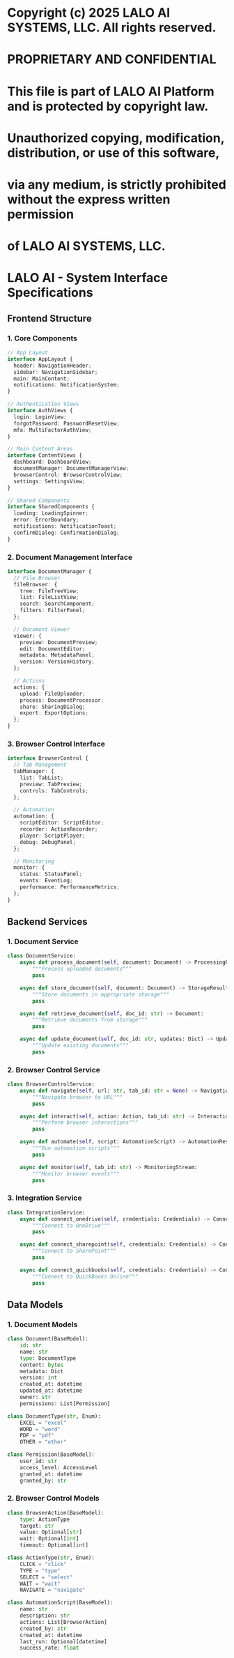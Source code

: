 # Copyright (c) 2025 LALO AI SYSTEMS, LLC. All rights reserved.
#
# PROPRIETARY AND CONFIDENTIAL
#
# This file is part of LALO AI Platform and is protected by copyright law.
# Unauthorized copying, modification, distribution, or use of this software,
# via any medium, is strictly prohibited without the express written permission
# of LALO AI SYSTEMS, LLC.
#

# LALO AI - System Interface Specifications

## Frontend Structure

### 1. Core Components
```typescript
// App Layout
interface AppLayout {
  header: NavigationHeader;
  sidebar: NavigationSidebar;
  main: MainContent;
  notifications: NotificationSystem;
}

// Authentication Views
interface AuthViews {
  login: LoginView;
  forgotPassword: PasswordResetView;
  mfa: MultiFactorAuthView;
}

// Main Content Areas
interface ContentViews {
  dashboard: DashboardView;
  documentManager: DocumentManagerView;
  browserControl: BrowserControlView;
  settings: SettingsView;
}

// Shared Components
interface SharedComponents {
  loading: LoadingSpinner;
  error: ErrorBoundary;
  notifications: NotificationToast;
  confirmDialog: ConfirmationDialog;
}
```

### 2. Document Management Interface
```typescript
interface DocumentManager {
  // File Browser
  fileBrowser: {
    tree: FileTreeView;
    list: FileListView;
    search: SearchComponent;
    filters: FilterPanel;
  };

  // Document Viewer
  viewer: {
    preview: DocumentPreview;
    edit: DocumentEditor;
    metadata: MetadataPanel;
    version: VersionHistory;
  };

  // Actions
  actions: {
    upload: FileUploader;
    process: DocumentProcessor;
    share: SharingDialog;
    export: ExportOptions;
  };
}
```

### 3. Browser Control Interface
```typescript
interface BrowserControl {
  // Tab Management
  tabManager: {
    list: TabList;
    preview: TabPreview;
    controls: TabControls;
  };

  // Automation
  automation: {
    scriptEditor: ScriptEditor;
    recorder: ActionRecorder;
    player: ScriptPlayer;
    debug: DebugPanel;
  };

  // Monitoring
  monitor: {
    status: StatusPanel;
    events: EventLog;
    performance: PerformanceMetrics;
  };
}
```

## Backend Services

### 1. Document Service
```python
class DocumentService:
    async def process_document(self, document: Document) -> ProcessingResult:
        """Process uploaded documents"""
        pass

    async def store_document(self, document: Document) -> StorageResult:
        """Store documents in appropriate storage"""
        pass

    async def retrieve_document(self, doc_id: str) -> Document:
        """Retrieve documents from storage"""
        pass

    async def update_document(self, doc_id: str, updates: Dict) -> UpdateResult:
        """Update existing documents"""
        pass
```

### 2. Browser Control Service
```python
class BrowserControlService:
    async def navigate(self, url: str, tab_id: str = None) -> NavigationResult:
        """Navigate browser to URL"""
        pass

    async def interact(self, action: Action, tab_id: str) -> InteractionResult:
        """Perform browser interactions"""
        pass

    async def automate(self, script: AutomationScript) -> AutomationResult:
        """Run automation scripts"""
        pass

    async def monitor(self, tab_id: str) -> MonitoringStream:
        """Monitor browser events"""
        pass
```

### 3. Integration Service
```python
class IntegrationService:
    async def connect_onedrive(self, credentials: Credentials) -> ConnectionResult:
        """Connect to OneDrive"""
        pass

    async def connect_sharepoint(self, credentials: Credentials) -> ConnectionResult:
        """Connect to SharePoint"""
        pass

    async def connect_quickbooks(self, credentials: Credentials) -> ConnectionResult:
        """Connect to QuickBooks Online"""
        pass
```

## Data Models

### 1. Document Models
```python
class Document(BaseModel):
    id: str
    name: str
    type: DocumentType
    content: bytes
    metadata: Dict
    version: int
    created_at: datetime
    updated_at: datetime
    owner: str
    permissions: List[Permission]

class DocumentType(str, Enum):
    EXCEL = "excel"
    WORD = "word"
    PDF = "pdf"
    OTHER = "other"

class Permission(BaseModel):
    user_id: str
    access_level: AccessLevel
    granted_at: datetime
    granted_by: str
```

### 2. Browser Control Models
```python
class BrowserAction(BaseModel):
    type: ActionType
    target: str
    value: Optional[str]
    wait: Optional[int]
    timeout: Optional[int]

class ActionType(str, Enum):
    CLICK = "click"
    TYPE = "type"
    SELECT = "select"
    WAIT = "wait"
    NAVIGATE = "navigate"

class AutomationScript(BaseModel):
    name: str
    description: str
    actions: List[BrowserAction]
    created_by: str
    created_at: datetime
    last_run: Optional[datetime]
    success_rate: float
```

